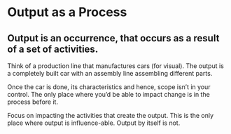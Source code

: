 # Output as a Process

## Output is an occurrence, that occurs as a result of a set of activities.

Think of a production line that manufactures cars \(for visual\). The output is a completely built car with an assembly line assembling different parts.

Once the car is done, its characteristics and hence, scope isn’t in your control. The only place where you’d be able to impact change is in the process before it.

Focus on impacting the activities that create the output. This is the only place where output is influence-able. Output by itself is not.

